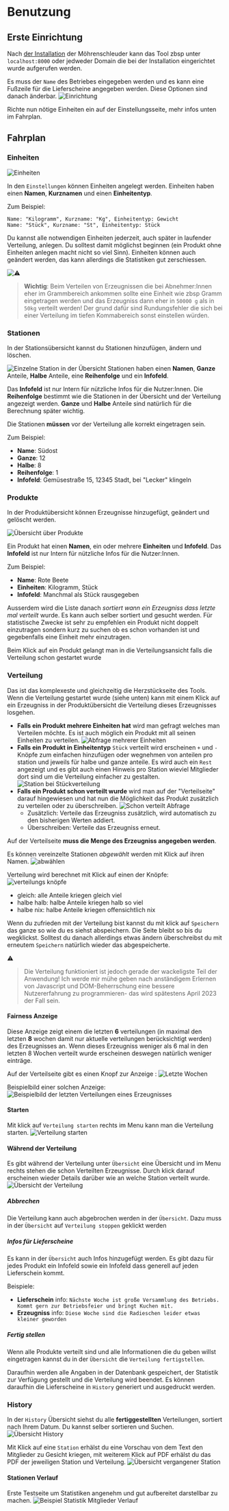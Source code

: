 # Benutzung


## Erste Einrichtung

Nach [der Installation](./Installation.md) der Möhrenschleuder kann das Tool zbsp unter `localhost:8000` oder jedweder Domain die bei der Installation eingerichtet wurde aufgerufen werden.

Es muss der `Name` des Betriebes eingegeben werden und es kann eine Fußzeile für die Lieferscheine angegeben werden.
Diese Optionen sind danach änderbar.
![Einrichtung](images/first_setup.png)

Richte nun nötige Einheiten ein auf der Einstellungsseite, mehr infos unten im Fahrplan.

## Fahrplan

### Einheiten

![Einheiten](images/units.png)

In den `Einstellungen` können Einheiten angelegt werden. Einheiten haben einen **Namen**, **Kurznamen** und einen **Einheitentyp**.

Zum Beispiel:

```
Name: "Kilogramm", Kurzname: "Kg", Einheitentyp: Gewicht
Name: "Stück", Kurzname: "St", Einheitentyp: Stück
```

Du kannst alle notwendigen Einheiten jederzeit, auch später in laufender Verteilung, anlegen. Du solltest damit möglichst beginnen (ein Produkt ohne Einheiten anlegen macht nicht so viel Sinn).
 Einheiten können auch geändert werden, das kann allerdings die Statistiken gut zerschiessen.

![:warning:](icons/warning.png)

>  **Wichtig**: Beim Verteilen von Erzeugnissen die bei Abnehmer:Innen eher im Grammbereich ankommen sollte eine Einheit wie zbsp Gramm eingetragen werden und das Erzeugniss dann eher in `50000 g` als in `50kg` verteilt werden! Der grund dafür sind Rundungsfehler die sich bei einer Verteilung im tiefen Kommabereich sonst einstellen würden.


### Stationen

In der Stationsübersicht kannst du Stationen hinzufügen, ändern und löschen.

![Einzelne Station in der Übersicht](images/single_station_overview.png)
Stationen haben einen **Namen**, **Ganze** Anteile, **Halbe** Anteile, eine **Reihenfolge** und ein **Infofeld**.


Das **Infofeld** ist nur Intern für nützliche Infos für die Nutzer:Innen.
Die **Reihenfolge** bestimmt wie die Stationen in der Übersicht und der Verteilung angezeigt werden.
**Ganze** und **Halbe** Anteile sind natürlich für die Berechnung später wichtig.

Die Stationen **müssen** vor der Verteilung alle korrekt eingetragen sein.

Zum Beispiel:

 * **Name**: Südost
 * **Ganze**: 12
 * **Halbe**: 8
 * **Reihenfolge**: 1
 * **Infofeld**: Gemüsestraße 15, 12345 Stadt, bei "Lecker" klingeln


### Produkte

In der Produktübersicht können Erzeugnisse hinzugefügt, geändert und gelöscht werden.

![Übersicht über Produkte](images/products.png)

Ein Produkt hat einen **Namen**, ein oder mehrere **Einheiten** und **Infofeld**.
Das **Infofeld** ist nur Intern für nützliche Infos für die Nutzer:Innen.

Zum Beispiel:

 * **Name**: Rote Beete
 * **Einheiten**: Kilogramm, Stück
 * **Infofeld**: Manchmal als Stück rausgegeben

Ausserdem wird die Liste danach *sortiert wann ein Erzeugniss dass letzte mal verteilt* wurde. Es kann auch selber sortiert und gesucht werden. Für statistische Zwecke ist sehr zu empfehlen ein Produkt nicht doppelt einzutragen sondern kurz zu suchen ob es schon vorhanden ist und gegebenfalls eine Einheit mehr einzutragen.


Beim Klick auf ein Produkt gelangt man in die Verteilungsansicht falls die Verteilung schon gestartet wurde


### Verteilung

Das ist das komplexeste und gleichzeitig die Herzstückseite des Tools.
Wenn die Verteilung gestartet wurde (siehe unten) kann mit einem Klick auf ein Erzeugniss in der Produktübersicht die Verteilung dieses Erzeugnisses losgehen.

 - **Falls ein Produkt mehrere Einheiten hat** wird man gefragt welches man Verteilen möchte. Es ist auch möglich ein Produkt mit all seinen Einheiten zu verteilen. ![Abfrage mehrerer Einheiten](images/distribute_multiple_units.png)
 - **Falls ein Produkt in Einheitentyp** `Stück` verteilt wird erscheinen `+` und `-` Knöpfe zum einfachen hinzufügen oder wegnehmen von anteilen pro station und jeweils für halbe und ganze anteile. Es wird auch ein `Rest` angezeigt und es gibt auch einen Hinweis pro Station wieviel Mitglieder dort sind um die Verteilung einfacher zu gestalten. ![Station bei Stückverteilung](images/distribute_in_pieces.png)
 - **Falls ein Produkt schon verteilt wurde** wird man auf der "Verteilseite" darauf hingewiesen und hat nun die Möglichkeit das Produkt zusätzlich zu verteilen oder zu überschreiben.
	![Schon verteilt Abfrage](images/already_distributed.png)
	  - Zusätzlich: Verteile das Erzeugniss zusätzlich, wird automatisch zu den bisherigen Werten addiert.
	  - Überschreiben: Verteile das Erzeugniss erneut.

Auf der Verteilseite **muss die Menge des Erzeugniss angegeben werden**.

Es können vereinzelte Stationen *abgewählt* werden mit Klick auf ihren Namen.
![abwählen](images/disable_station.png)

Verteilung wird berechnet mit Klick auf einen der Knöpfe:
 ![verteilungs knöpfe](images/distribute_buttons.png)
 * gleich: alle Anteile kriegen gleich viel
 * halbe halb: halbe Anteile kriegen halb so viel
 * halbe nix: halbe Anteile kriegen offensichtlich nix

Wenn du zufrieden mit der Verteilung bist kannst du mit klick auf `Speichern` das ganze so wie du es siehst abspeichern. Die Seite bleibt so bis du wegklickst. Solltest du danach allerdings etwas ändern überschreibst du mit erneutem `Speichern` natürlich wieder das abgespeicherte.

:warning:
> Die Verteilung funktioniert ist jedoch gerade der wackeligste Teil der Anwendung! Ich werde mir mühe geben nach anständigem Erlernen von Javascript und DOM-Beherrschung eine bessere Nutzererfahrung zu programmieren- das wird spätestens April 2023 der Fall sein.

#### Fairness Anzeige

Diese Anzeige zeigt einem die letzten __6__ verteilungen (in maximal den letzten __8__ wochen damit nur aktuelle verteilungen berücksichtigt werden) des Erzeugnisses an. Wenn dieses Erzeugniss weniger als 6 mal in den letzten 8 Wochen verteilt wurde erscheinen deswegen natürlich weniger einträge.

Auf der Verteilseite gibt es einen Knopf zur Anzeige :
![Letzte Wochen](images/button_recent_distributions.png)

Beispielbild einer solchen Anzeige:
![Beispielbild der letzten Verteilungen eines Erzeugnisses](images/recent_distributions_of_product.png)


#### Starten

Mit klick auf `Verteilung starten` rechts im Menu kann man die Verteilung starten.
![Verteilung starten](images/start_distribution.png)

#### Während der Verteilung

Es gibt während der Verteilung unter `Übersicht` eine Übersicht und im Menu rechts stehen die schon Verteilten Erzeugnisse. Durch klick darauf erscheinen wieder Details darüber wie an welche Station verteilt wurde.
![Übersicht der Verteilung](images/distribution_overview.png)

##### Abbrechen

Die Verteilung kann auch abgebrochen werden in der `Übersicht`. Dazu muss in der `Übersicht` auf `Verteilung stoppen` geklickt werden

##### Infos für Lieferscheine

Es kann in der `Übersicht` auch Infos hinzugefügt werden. Es gibt dazu für jedes Produkt ein Infofeld sowie ein Infofeld dass generell auf jeden Lieferschein kommt.

Beispiele:

 * **Lieferschein** info: `Nächste Woche ist große Versammlung des Betriebs. Kommt gern zur Betriebsfeier und bringt Kuchen mit.`
 * **Erzeugniss** info: `Diese Woche sind die Radieschen leider etwas kleiner geworden`


##### Fertig stellen

Wenn alle Produkte verteilt sind und alle Informationen die du geben willst eingetragen kannst du in der `Übersicht` die `Verteilung fertigstellen`.

Daraufhin werden alle Angaben in der Datenbank gespeichert, der Statistik zur Verfügung gestellt und die Verteilung wird beendet. Es können daraufhin die Lieferscheine in `History` generiert und ausgedruckt werden.


### History

In der `History` Übersicht siehst du alle **fertiggestellten** Verteilungen, sortiert nach Ihrem Datum. Du kannst selber sortieren und Suchen.
![Übersicht History](images/history_overview.png)

Mit Klick auf eine `Station` erhälst du eine Vorschau von dem Text den Mitglieder zu Gesicht kriegen, mit weiterem Klick auf PDF erhälst du das PDF der jeweiligen Station und Verteilung.
![Übersicht vergangener Station](images/history_station_overview.png)

#### Stationen Verlauf

Erste Testseite um Statistiken angenehm und gut aufbereitet darstellbar zu machen.
![Beispiel Statistik Mitglieder Verlauf](images/plot_station_members.png)
